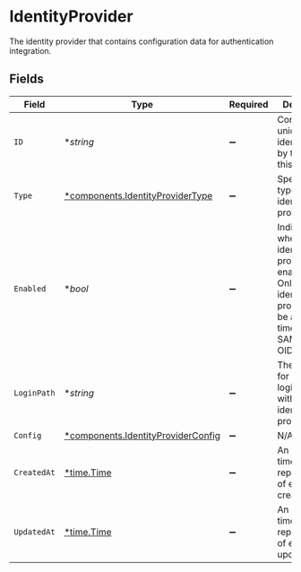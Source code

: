 # IdentityProvider

The identity provider that contains configuration data for authentication integration.


## Fields

| Field                                                                                                                           | Type                                                                                                                            | Required                                                                                                                        | Description                                                                                                                     | Example                                                                                                                         |
| ------------------------------------------------------------------------------------------------------------------------------- | ------------------------------------------------------------------------------------------------------------------------------- | ------------------------------------------------------------------------------------------------------------------------------- | ------------------------------------------------------------------------------------------------------------------------------- | ------------------------------------------------------------------------------------------------------------------------------- |
| `ID`                                                                                                                            | **string*                                                                                                                       | :heavy_minus_sign:                                                                                                              | Contains a unique identifier used by the API for this resource.                                                                 | 5f9fd312-a987-4628-b4c5-bb4f4fddd5f7                                                                                            |
| `Type`                                                                                                                          | [*components.IdentityProviderType](../../models/components/identityprovidertype.md)                                             | :heavy_minus_sign:                                                                                                              | Specifies the type of identity provider.                                                                                        | oidc                                                                                                                            |
| `Enabled`                                                                                                                       | **bool*                                                                                                                         | :heavy_minus_sign:                                                                                                              | Indicates whether the identity provider is enabled. <br/>Only one identity provider can be active at a time, such as SAML or OIDC.<br/> | true                                                                                                                            |
| `LoginPath`                                                                                                                     | **string*                                                                                                                       | :heavy_minus_sign:                                                                                                              | The path used for initiating login requests with the identity provider.                                                         | myapp                                                                                                                           |
| `Config`                                                                                                                        | [*components.IdentityProviderConfig](../../models/components/identityproviderconfig.md)                                         | :heavy_minus_sign:                                                                                                              | N/A                                                                                                                             |                                                                                                                                 |
| `CreatedAt`                                                                                                                     | [*time.Time](https://pkg.go.dev/time#Time)                                                                                      | :heavy_minus_sign:                                                                                                              | An ISO-8601 timestamp representation of entity creation date.                                                                   | 2022-11-04T20:10:06.927Z                                                                                                        |
| `UpdatedAt`                                                                                                                     | [*time.Time](https://pkg.go.dev/time#Time)                                                                                      | :heavy_minus_sign:                                                                                                              | An ISO-8601 timestamp representation of entity update date.                                                                     | 2022-11-04T20:10:06.927Z                                                                                                        |